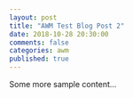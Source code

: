 ```yaml
---
layout: post
title: "AWM Test Blog Post 2"
date: 2018-10-28 20:30:00
comments: false
categories: awm
published: true
---
```


Some more sample content...
